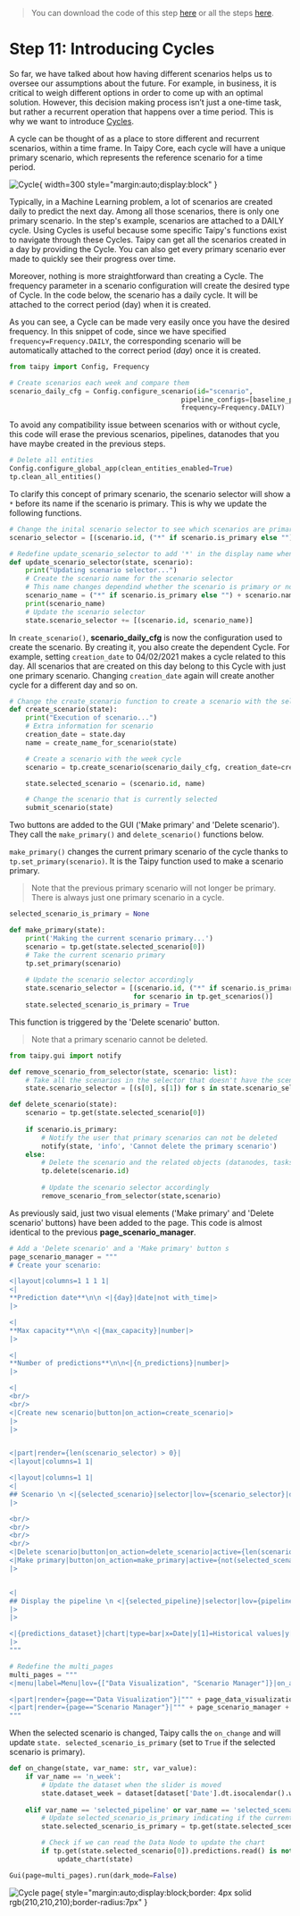 > You can download the code of this step [here](../src/step_11.py) or all the steps [here](https://github.com/Avaiga/taipy-getting-started/tree/develop/src).

# Step 11: Introducing Cycles

So far, we have talked about how having different scenarios helps us to oversee our assumptions about the future. 
For example, in business, it is critical to weigh different options in order to come up with an optimal solution. 
However, this decision making process isn’t just a one-time task, but rather a recurrent operation that happens over 
a time period. This is why we want to introduce [Cycles](https://docs.taipy.io/manuals/core/concepts/cycle/).

A cycle can be thought of as a place to store different and recurrent scenarios, within a time frame. In Taipy Core, 
each cycle will have a unique primary scenario, which represents the reference scenario for a time period.

![Cycle](cycle.svg){ width=300 style="margin:auto;display:block" }

Typically, in a Machine Learning problem, a lot of scenarios are created daily to predict the next day. Among all 
those scenarios, there is only one primary scenario. In the step's example, scenarios are attached to a DAILY cycle. 
Using Cycles is useful because some specific Taipy's functions exist to navigate through these Cycles. Taipy can get 
all the scenarios created in a day by providing the Cycle. You can also get every primary scenario ever made to 
quickly see their progress over time.

Moreover, nothing is more straightforward than creating a Cycle. The frequency parameter in a scenario configuration 
will create the desired type of Cycle. In the code below, the scenario has a daily cycle. It will be attached to the 
correct period (day) when it is created.

As you can see, a Cycle can be made very easily once you have the desired frequency. In this snippet of code, since 
we have specified `frequency=Frequency.DAILY`, the corresponding scenario will be automatically attached to the 
correct period (*day*) once it is created. 

```python
from taipy import Config, Frequency

# Create scenarios each week and compare them
scenario_daily_cfg = Config.configure_scenario(id="scenario",
                                           pipeline_configs=[baseline_pipeline_cfg, ml_pipeline_cfg],
                                           frequency=Frequency.DAILY)
```

To avoid any compatibility issue between scenarios with or without cycle, this code will erase the previous 
scenarios, pipelines, datanodes that you have maybe created in the previous steps.

```python
# Delete all entities
Config.configure_global_app(clean_entities_enabled=True)
tp.clean_all_entities()
```

To clarify this concept of primary scenario, the scenario selector will show a `*` before its name if the scenario 
is primary. This is why we update the following functions.

```python
# Change the inital scenario selector to see which scenarios are primary
scenario_selector = [(scenario.id, ("*" if scenario.is_primary else "") + scenario.name) for scenario in all_scenarios]

# Redefine update_scenario_selector to add '*' in the display name when the scnario is primary
def update_scenario_selector(state, scenario):
    print("Updating scenario selector...")
    # Create the scenario name for the scenario selector
    # This name changes dependind whether the scenario is primary or not
    scenario_name = ("*" if scenario.is_primary else "") + scenario.name
    print(scenario_name)
    # Update the scenario selector
    state.scenario_selector += [(scenario.id, scenario_name)]
```

In `create_scenario()`, __scenario_daily_cfg__ is now the configuration used to create the scenario. By creating it, 
you also create the dependent Cycle. For example, setting `creation_date` to 04/02/2021 makes a cycle related to 
this day. All scenarios that are created on this day belong to this Cycle with just one primary scenario. Changing 
`creation_date` again will create another cycle for a different day and so on.

```python
# Change the create_scenario function to create a scenario with the selected frequency
def create_scenario(state):
    print("Execution of scenario...")
    # Extra information for scenario
    creation_date = state.day
    name = create_name_for_scenario(state)

    # Create a scenario with the week cycle
    scenario = tp.create_scenario(scenario_daily_cfg, creation_date=creation_date, name=name)

    state.selected_scenario = (scenario.id, name)

    # Change the scenario that is currently selected
    submit_scenario(state)
```

Two buttons are added to the GUI ('Make primary' and 'Delete scenario'). They call the `make_primary()` and 
`delete_scenario()` functions below.

`make_primary()` changes the current primary scenario of the cycle thanks to `tp.set_primary(scenario)`. It is the 
Taipy function used to make a scenario primary.

> Note that the previous primary scenario will not longer be primary. There is always just one primary scenario in a cycle. 

```python
selected_scenario_is_primary = None

def make_primary(state):
    print('Making the current scenario primary...')
    scenario = tp.get(state.selected_scenario[0])
    # Take the current scenario primary
    tp.set_primary(scenario)
    
    # Update the scenario selector accordingly
    state.scenario_selector = [(scenario.id, ("*" if scenario.is_primary else "") + scenario.name)
                               for scenario in tp.get_scenarios()]
    state.selected_scenario_is_primary = True
```

This function is triggered by the 'Delete scenario' button.

> Note that a primary scenario cannot be deleted.

```python
from taipy.gui import notify

def remove_scenario_from_selector(state, scenario: list):
    # Take all the scenarios in the selector that doesn't have the scenario.id
    state.scenario_selector = [(s[0], s[1]) for s in state.scenario_selector if s[0] != scenario.id]

def delete_scenario(state):
    scenario = tp.get(state.selected_scenario[0])
    
    if scenario.is_primary:
        # Notify the user that primary scenarios can not be deleted
        notify(state, 'info', 'Cannot delete the primary scenario')
    else:
        # Delete the scenario and the related objects (datanodes, tasks, jobs,...)
        tp.delete(scenario.id)
        
        # Update the scenario selector accordingly
        remove_scenario_from_selector(state,scenario)
```

As previously said, just two visual elements ('Make primary' and 'Delete scenario' buttons) have been added to the 
page. This code is almost identical to the previous __page_scenario_manager__.

```python
# Add a 'Delete scenario' and a 'Make primary' button s
page_scenario_manager = """
# Create your scenario:

<|layout|columns=1 1 1 1|
<|
**Prediction date**\n\n <|{day}|date|not with_time|>
|>

<|
**Max capacity**\n\n <|{max_capacity}|number|>
|>

<|
**Number of predictions**\n\n<|{n_predictions}|number|>
|>

<|
<br/>
<br/>
<|Create new scenario|button|on_action=create_scenario|>
|>
|>


<|part|render={len(scenario_selector) > 0}|
<|layout|columns=1 1|

<|layout|columns=1 1|
<|
## Scenario \n <|{selected_scenario}|selector|lov={scenario_selector}|dropdown|>
|>

<br/>
<br/>
<br/>
<br/>
<|Delete scenario|button|on_action=delete_scenario|active={len(scenario_selector)>0}|>
<|Make primary|button|on_action=make_primary|active={not(selected_scenario_is_primary) and len(scenario_selector)>0}|>
|>


<|
## Display the pipeline \n <|{selected_pipeline}|selector|lov={pipeline_selector}|dropdown|>
|>
|>

<|{predictions_dataset}|chart|type=bar|x=Date|y[1]=Historical values|y[2]=Predicted values|height=80%|width=100%|>
|>
"""
```


```python
# Redefine the multi_pages
multi_pages = """
<|menu|label=Menu|lov={["Data Visualization", "Scenario Manager"]}|on_action=menu_fct|>

<|part|render={page=="Data Visualization"}|""" + page_data_visualization + """|>
<|part|render={page=="Scenario Manager"}|""" + page_scenario_manager + """|>
"""
```

When the selected scenario is changed, Taipy calls the `on_change` and will update `state.
selected_scenario_is_primary` (set to `True` if the selected scenario is primary).

```python
def on_change(state, var_name: str, var_value):
    if var_name == 'n_week':
        # Update the dataset when the slider is moved
        state.dataset_week = dataset[dataset['Date'].dt.isocalendar().week == var_value]
        
    elif var_name == 'selected_pipeline' or var_name == 'selected_scenario':
        # Update selected_scenario_is_primary indicating if the current scenario is primary or not
        state.selected_scenario_is_primary = tp.get(state.selected_scenario[0]).is_primary

        # Check if we can read the Data Node to update the chart
        if tp.get(state.selected_scenario[0]).predictions.read() is not None:
            update_chart(state)
```


```python
Gui(page=multi_pages).run(dark_mode=False)
```

![Cycle page](result.gif){ style="margin:auto;display:block;border: 4px solid rgb(210,210,210);border-radius:7px" }
